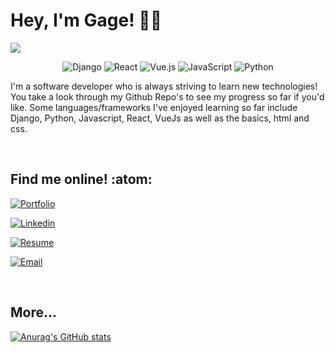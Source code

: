 # Hey, I'm Gage! :technologist:
<img src="https://gagelieble.com/static/portfolio/imgs/GithubCoverwhite.jpg">

<div align="center">
  
![Django](https://img.shields.io/badge/django-EFEFEF.svg?style=for-the-badge&logo=django&logoColor=black)
![React](https://img.shields.io/badge/react-EFEFEF.svg?style=for-the-badge&logo=react&logoColor=%2361DAFB)
![Vue.js](https://img.shields.io/badge/vuejs-EFEFEF.svg?style=for-the-badge&logo=vuedotjs&logoColor=%234FC08D)
![JavaScript](https://img.shields.io/badge/javascript-EFEFEF.svg?style=for-the-badge&logo=javascript&logoColor=%23F7DF1E)
![Python](https://img.shields.io/badge/python-EFEFEF?style=for-the-badge&logo=python&logoColor=4584b6)
  
</div>

I'm a software developer who is always striving to learn new technologies! You take a look through my Github Repo's to see my progress so far if you'd like. Some languages/frameworks I've enjoyed learning so far include Django, Python, Javascript, React, VueJs as well as the basics, html and css.

<br>

## Find me online! :atom:

[![Portfolio]][Port_Link]

[Port_Link]: https://www.gagelieble.com/

<!--  -->

[![Linkedin]][Linkedin_Link]

[Linkedin_Link]: https://www.linkedin.com/in/gage-lieble/

<!--  -->

[![Resume]][Resume_Link]

[Resume_Link]: https://www.gagelieble.com/static/portfolio/imgs/GageLiebleSoftwareResume.pdf

<!--  -->

[![Email]][Email_Link]

[Email_Link]: mailto:gagelieble@gmail.com

<!--  -->

<br>

## More...
[![Anurag's GitHub stats](https://github-readme-stats.vercel.app/api?username=Gage-Lieble&theme=vue&title_color=000000&card_width=1000px&bg_color=EFEFEF&ring_color=90DD90&show_icons=true&icon_color=90DD90)](https://github.com/anuraghazra/github-readme-stats)






[Portfolio]: https://img.shields.io/badge/Portfolio-88CC88?style=for-the-badge&logoColor=white&logo=WindowsTerminal

[Linkedin]: https://img.shields.io/badge/Linkedin-88CC88?style=for-the-badge&logoColor=white&logo=Linkedin

[Resume]: https://img.shields.io/badge/Resume-88CC88?style=for-the-badge&logoColor=white&logo=ReadMe

[Email]: https://img.shields.io/badge/gagelieble@gmail.com-88CC88?style=for-the-badge&logoColor=white&logo=Mail.Ru
